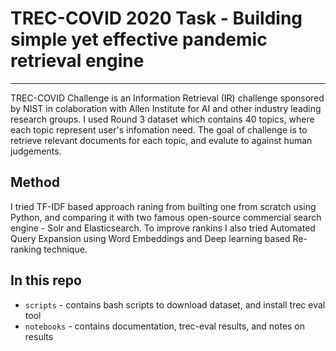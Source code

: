 # TREC-COVID 2020 Task - Building simple yet effective pandemic retrieval engine
---

TREC-COVID Challenge is an Information Retrieval (IR) challenge sponsored by NIST in colaboration with Allen Institute for AI and other industry leading research groups. I used Round 3 dataset which contains 40 topics, where each topic represent user's infomation need. The goal of challenge is to retrieve relevant documents for each topic, and evalute to against human judgements. 

## Method

I tried TF-IDF based approach raning from builting one from scratch using Python, and comparing it with two famous open-source commercial search engine - Solr and Elasticsearch. To improve rankins I also tried Automated Query Expansion using Word Embeddings and Deep learning based Re-ranking technique. 

## In this repo

- `scripts` - contains bash scripts to download dataset, and install trec eval tool
- `notebooks` - contains documentation, trec-eval results, and notes on results
